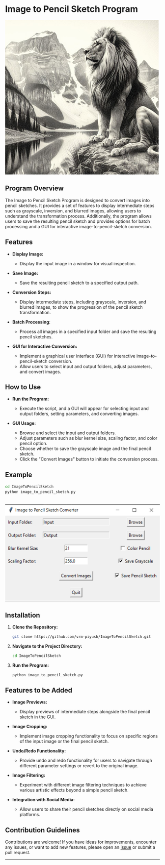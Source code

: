 # Image to Pencil Sketch Program

![Image to Sketch](image-1.png)

## Program Overview

The Image to Pencil Sketch Program is designed to convert images into pencil sketches. It provides a set of features to display intermediate steps such as grayscale, inversion, and blurred images, allowing users to understand the transformation process. Additionally, the program allows users to save the resulting pencil sketch and provides options for batch processing and a GUI for interactive image-to-pencil-sketch conversion.

## Features

- **Display Image:**

  - Display the input image in a window for visual inspection.

- **Save Image:**

  - Save the resulting pencil sketch to a specified output path.

- **Conversion Steps:**

  - Display intermediate steps, including grayscale, inversion, and blurred images, to show the progression of the pencil sketch transformation.

- **Batch Processing:**

  - Process all images in a specified input folder and save the resulting pencil sketches.

- **GUI for Interactive Conversion:**

  - Implement a graphical user interface (GUI) for interactive image-to-pencil-sketch conversion.
  - Allow users to select input and output folders, adjust parameters, and convert images.

## How to Use

- **Run the Program:**

  - Execute the script, and a GUI will appear for selecting input and output folders, setting parameters, and converting images.

- **GUI Usage:**
  - Browse and select the input and output folders.
  - Adjust parameters such as blur kernel size, scaling factor, and color pencil option.
  - Choose whether to save the grayscale image and the final pencil sketch.
  - Click the "Convert Images" button to initiate the conversion process.

## Example

```bash
cd ImageToPencilSketch
python image_to_pencil_sketch.py
```

\
![output](image.png)

## Installation

1. **Clone the Repository:**

   ```bash
   git clone https://github.com/vrm-piyush/ImageToPencilSketch.git
   ```

2. **Navigate to the Project Directory:**

   ```bash
   cd ImageToPencilSketch
   ```

3. **Run the Program:**

   ```bash
   python image_to_pencil_sketch.py
   ```

## Features to be Added

- **Image Previews:**

  - Display previews of intermediate steps alongside the final pencil sketch in the GUI.

- **Image Cropping:**

  - Implement image cropping functionality to focus on specific regions of the input image or the final pencil sketch.

- **Undo/Redo Functionality:**

  - Provide undo and redo functionality for users to navigate through different parameter settings or revert to the original image.

- **Image Filtering:**

  - Experiment with different image filtering techniques to achieve various artistic effects beyond a simple pencil sketch.

- **Integration with Social Media:**

  - Allow users to share their pencil sketches directly on social media platforms.

## Contribution Guidelines

Contributions are welcome! If you have ideas for improvements, encounter any issues, or want to add new features, please open an [issue](https://github.com/vrm-piyush/ImageToPencilSketch/issues) or submit a pull request.

---
